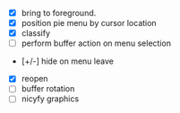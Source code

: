 - [x] bring to foreground. 
- [x] position pie menu by cursor location
- [x] classify
- [ ] perform buffer action on menu selection 
- [+/-] hide on menu leave
- [x] reopen
- [ ] buffer rotation
- [ ] nicyfy graphics